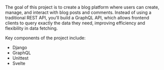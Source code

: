 
The goal of this project is to create a blog platform where users can create, manage, and interact with blog posts and comments. Instead of using a traditional REST API, you’ll build a GraphQL API, which allows frontend clients to query exactly the data they need, improving efficiency and flexibility in data fetching.

Key components of the project include:
- Django
- GraphQL
- Unittest
- Svelte
